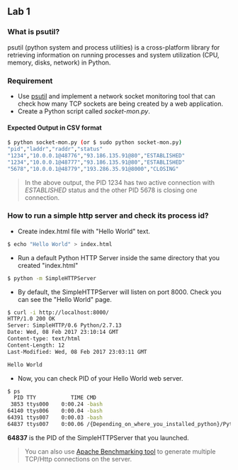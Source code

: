 ## Lab 1

### What is psutil?

psutil (python system and process utilities) is a cross-platform library for retrieving information on running processes and system utilization (CPU, memory, disks, network) in Python. 


### Requirement

* Use [psutil](https://pythonhosted.org/psutil/) and implement a network socket monitoring tool that can check how many TCP sockets are being created by a web application.
* Create a Python script called _socket-mon.py_.

#### Expected Output in CSV format

```sh
$ python socket-mon.py (or $ sudo python socket-mon.py)
"pid","laddr","raddr","status"
"1234","10.0.0.1@48776","93.186.135.91@80","ESTABLISHED"
"1234","10.0.0.1@48777","93.186.135.91@80","ESTABLISHED"
"5678","10.0.0.1@48779","193.286.35.91@8000","CLOSING"
```

> In the above output, the PID 1234 has two active connection with _ESTABLISHED_ status and the 
other PID 5678 is closing one connection.

### How to run a simple http server and check its process id?

* Create index.html file with "Hello World" text.

```sh
$ echo "Hello World" > index.html
```

* Run a default Python HTTP Server inside the same directory that you created "index.html"

```sh
$ python -m SimpleHTTPServer
```

* By default, the SimpleHTTPServer will listen on port 8000. Check you can see the "Hello World" page.

```sh
$ curl -i http://localhost:8000/
HTTP/1.0 200 OK
Server: SimpleHTTP/0.6 Python/2.7.13
Date: Wed, 08 Feb 2017 23:10:14 GMT
Content-type: text/html
Content-Length: 12
Last-Modified: Wed, 08 Feb 2017 23:03:11 GMT

Hello World
```

* Now, you can check PID of your Hello World web server.

```sh
$ ps 
  PID TTY           TIME CMD
 3853 ttys000    0:00.24 -bash
64140 ttys006    0:00.04 -bash
64391 ttys007    0:00.03 -bash
64837 ttys007    0:00.06 /{Depending_on_where_you_installed_python}/Python -m SimpleHTTPServer
```

__64837__ is the PID of the SimpleHTTPServer that you launched.

> You can also use [Apache Benchmarking tool](http://stackoverflow.com/questions/12732182/ab-load-testing) to generate multiple TCP/Http connections on the server.

